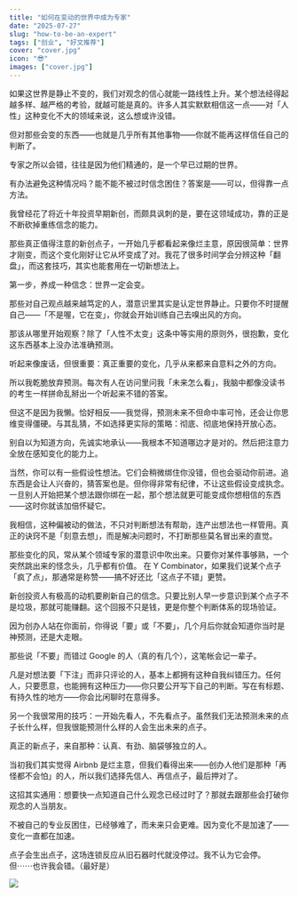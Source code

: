 ```yaml
---
title: "如何在变动的世界中成为专家"
date: "2025-07-27"
slug: "how-to-be-an-expert"
tags: ["创业", "好文推荐"]
cover: "cover.jpg"
icon: "😎"
images: ["cover.jpg"]
---
```

如果这世界是静止不变的，我们对观念的信心就能一路线性上升。某个想法经得起越多样、越严格的考验，就越可能是真的。许多人其实默默相信这一点——对「人性」这种变化不大的领域来说，这么想或许没错。



但对那些会变的东西——也就是几乎所有其他事物——你就不能再这样信任自己的判断了。



专家之所以会错，往往是因为他们精通的，是一个早已过期的世界。



有办法避免这种情况吗？能不能不被过时信念困住？答案是——可以，但得靠一点方法。



我曾经花了将近十年投资早期新创，而颇具讽刺的是，要在这领域成功，靠的正是不断砍掉重练信念的能力。



那些真正值得注意的新创点子，一开始几乎都看起来像烂主意，原因很简单：世界才刚变，而这个变化刚好让它从坏变成了对。我花了很多时间学会分辨这种「翻盘」，而这套技巧，其实也能套用在一切新想法上。



第一步，养成一种信念：世界一定会变。



那些对自己观点越来越笃定的人，潜意识里其实是认定世界静止。只要你不时提醒自己——「不是喔，它在变」，你就会开始训练自己去嗅出风的方向。



那该从哪里开始观察？除了「人性不太变」这条中等实用的原则外，很抱歉，变化这东西基本上没办法准确预测。



听起来像废话，但很重要：真正重要的变化，几乎从来都来自意料之外的方向。



所以我乾脆放弃预测。每次有人在访问里问我「未来怎么看」，我脑中都像没读书的考生一样拼命乱掰出一个听起来不错的答案。



但这不是因为我懒。恰好相反——我觉得，预测未来不但命中率可怜，还会让你思维变得僵硬。与其乱猜，不如选择更实际的策略：彻底、彻底地保持开放心态。



别自以为知道方向，先诚实地承认——我根本不知道哪边才是对的。然后把注意力全放在感知变化的能力上。



当然，你可以有一些假设性想法。它们会稍微绑住你没错，但也会驱动你前进。追东西是会让人兴奋的，猜答案也是。但你得非常有纪律，不让这些假设变成执念。
一旦别人开始把某个想法跟你绑在一起，那个想法就更可能变成你想相信的东西——这时你就该加倍怀疑它。



我相信，这种偏被动的做法，不只对判断想法有帮助，连产出想法也一样管用。真正的诀窍不是「刻意去想」，而是解决问题时，不打断那些莫名冒出来的直觉。



那些变化的风，常从某个领域专家的潜意识中吹出来。只要你对某件事够熟，一个突然跳出来的怪念头，几乎都有价值。
在 Y Combinator，如果我们说某个点子「疯了点」，那通常是称赞——搞不好还比「这点子不错」更赞。



新创投资人有极高的动机要刷新自己的信念。只要比别人早一步意识到某个点子不是垃圾，那就可能赚翻。这个回报不只是钱，更是你整个判断体系的现场验证。



因为创办人站在你面前，你得说「要」或「不要」，几个月后你就会知道你当时是神预测，还是大走眼。



那些说「不要」而错过 Google 的人（真的有几个），这笔帐会记一辈子。



凡是对想法要「下注」而非只评论的人，基本上都拥有这种自我纠错压力。任何人，只要愿意，也能拥有这种压力——你只要公开写下自己的判断。写在有标题、有持久性的地方——你会比闲聊时在意得多。



另一个我很常用的技巧：一开始先看人，不先看点子。虽然我们无法预测未来的点子长什么样，但我很能预测什么样的人会生出未来的点子。



真正的新点子，来自那种：认真、有劲、脑袋够独立的人。



当初我们其实觉得 Airbnb 是烂主意，但我们看得出来——创办人他们是那种「再怪都不会怕」的人，所以我们选择先信人、再信点子，最后押对了。



这招其实通用：想要快一点知道自己什么观念已经过时了？那就去跟那些会打破你观念的人当朋友。



不被自己的专业反困住，已经够难了，而未来只会更难。因为变化不是加速了——变化一直都在加速。



点子会生出点子，这场连锁反应从旧石器时代就没停过。我不认为它会停。
但⋯⋯也许我会错。（最好是）




![](https://prod-files-secure.s3.us-west-2.amazonaws.com/112d0858-5090-4d34-a606-b75eb8d65fd2/46476355-9cf3-4e99-9b7a-3531bc426380/1000202064.png?X-Amz-Algorithm=AWS4-HMAC-SHA256&X-Amz-Content-Sha256=UNSIGNED-PAYLOAD&X-Amz-Credential=ASIAZI2LB466ZBE2U5S7%2F20251008%2Fus-west-2%2Fs3%2Faws4_request&X-Amz-Date=20251008T134108Z&X-Amz-Expires=3600&X-Amz-Security-Token=IQoJb3JpZ2luX2VjECMaCXVzLXdlc3QtMiJHMEUCIQDhXrg7TbJNJW1d%2BoJGkTJBfXXEyr37%2BJKv9tGtTELl7AIgUzSeSOcwgy7cMnDZEbqya3xAvxjT3mncFwEwT2QcAe0qiAQIvP%2F%2F%2F%2F%2F%2F%2F%2F%2F%2FARAAGgw2Mzc0MjMxODM4MDUiDC2yxkV1AB62ETNyeircA1PzU7TQ4AXY7CrVUb8c7rK2CoTIlwV9QrCL4SJ5TcRkCNvorEsU9dpvHlZc8Zfq3SnSz%2BaFpj%2Ft3a0ExNN6cf3joFC6HmxKvfTuY5skaxT4z5uuVEWR%2B8mW7az5qhdRnQP8svkOVdYBzGFZ1Pp38IMH8mM%2Ffehwq9HMQSx2quLtlvwsRfG2HzTl5ap5gtVpKW3ccQpMDMOk1LaougcCHQzjKr9RFDCBP5XH6syEoRvsnQzlIwDQYi%2FRX5oNZG3cfM2VJ81dQw9F307mJDY7Wy9bK%2BSIfo7p2gsM3VV08Ywj0KlP6czvgCKNFbTM2Ef%2FUzsgan%2FH54VWctcLqMr4i5RPieaGYL2otd2FGvCBZS9F5Tp41YnK3zcO8ZLjwyR7rSs7fX6xDH62OqZhTS%2BZcP3A03RYmRz2O6qtvcymNK6FRSQ0%2FsL5culsBgYtLgVRmkhsoZCQdyUoXTeMwq00hrlPBjDcH5oJNilhvRl7J5lKfY37DTgYTHfI9p%2BUgd0e6zRVtLudfdnHEo0zPiWfTmcpy5dffoxrYc3%2FW070y8SN75GRn4FsRxA3XhBAUB0t0h5y1AHbBrm1XrVha%2F9%2Bj%2FlGyHl%2FoKLVUxjmYCX67hfJBseE%2BsEib4SRfhP5MJONmccGOqUBa0s%2FazTS7EXMjDnjHjbh1B9%2BvsjsZzmS8BqEP8NV1wzKO98nJ7n603njgVhr%2FyWSXZnrOLYUNl7PoX2GEIxrS2cEv2hRj2R%2FlTkIzFfOW3ZpjBQPiF9hyENb7JY%2BsgG1k8b1ZvAGPuPAFBPTOlY7VReAM%2FVWag9HxN1tnQv35Igs4qOdQtLEGYeGQLpHzwIGDDYy0hxxTg7ihHV7uq%2BgXZ9rd7v5&X-Amz-Signature=acaf0c2386c5a9e87120d78b42de735cc5b7ca09239870d59f21e7843738cd89&X-Amz-SignedHeaders=host&x-amz-checksum-mode=ENABLED&x-id=GetObject)


